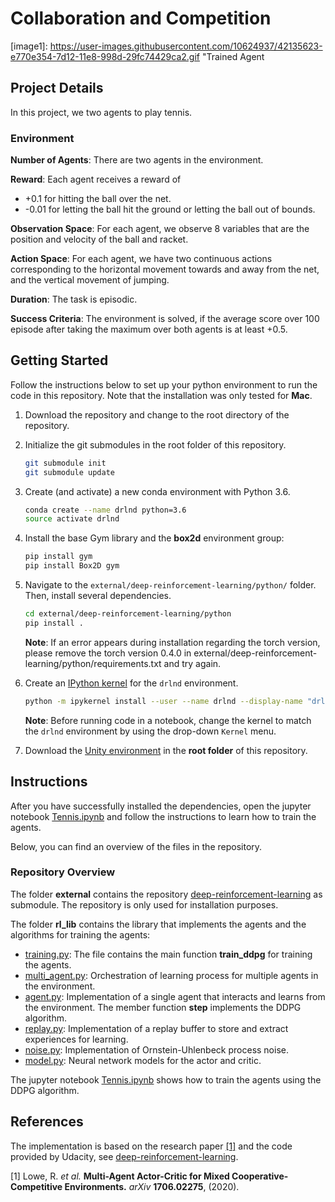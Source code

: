 # Collaboration and Competition

[image1]: https://user-images.githubusercontent.com/10624937/42135623-e770e354-7d12-11e8-998d-29fc74429ca2.gif "Trained Agent

## Project Details

In this project, we two agents to play tennis. 

### Environment

**Number of Agents**: There are two agents in the environment.

**Reward**: Each agent receives a reward of 
 - +0.1 for hitting the ball over the net. 
 - -0.01 for letting the ball hit the ground or letting the ball out of bounds.

**Observation Space**: For each agent, we observe 8 variables that are the position and velocity of the ball and racket.

**Action Space**: For each agent, we have two continuous actions corresponding to the horizontal movement towards and away
from the net, and the vertical movement of jumping.

**Duration**: The task is episodic.

**Success Criteria**: The environment is solved, if the average score over 100 episode after taking the maximum over both agents
is at least +0.5.

## Getting Started

Follow the instructions below to set up your python environment to run the code in this repository.
Note that the installation was only tested for __Mac__.

1. Download the repository and change to the root directory of the repository.

2. Initialize the git submodules in the root folder of this repository. 

    ```bash
    git submodule init
    git submodule update
    ```
 
3. Create (and activate) a new conda environment with Python 3.6.

    ```bash
    conda create --name drlnd python=3.6
    source activate drlnd
    ```
	
4. Install the base Gym library and the **box2d** environment group:

    ```bash
    pip install gym
    pip install Box2D gym
    ```

5. Navigate to the `external/deep-reinforcement-learning/python/` folder.  Then, install several dependencies.

    ```bash
    cd external/deep-reinforcement-learning/python
    pip install .
    ```
    **Note**: If an error appears during installation regarding the torch version, please remove the torch version 0.4.0 in
    external/deep-reinforcement-learning/python/requirements.txt and try again.

6. Create an [IPython kernel](http://ipython.readthedocs.io/en/stable/install/kernel_install.html) for the `drlnd` environment.  
    
    ```bash
    python -m ipykernel install --user --name drlnd --display-name "drlnd"
    ```
    
    **Note**: Before running code in a notebook, change the kernel to match the `drlnd` environment by using the drop-down `Kernel` menu. 

7. Download the [Unity environment](https://s3-us-west-1.amazonaws.com/udacity-drlnd/P3/Tennis/Tennis.app.zip) in the **root folder** of this repository.

    
## Instructions

After you have successfully installed the dependencies, open the jupyter notebook [Tennis.ipynb](Tennis.ipynb) 
and follow the instructions to learn how to train the agents.

Below, you can find an overview of the files in the repository.

### Repository Overview

The folder **external** contains the repository [deep-reinforcement-learning](https://github.com/udacity/deep-reinforcement-learning#dependencies) 
as submodule. The repository is only used for installation purposes.

The folder **rl_lib** contains the library that implements the agents and the algorithms for training the agents: 

- [training.py](rl_lib/training.py): The file contains the main function **train_ddpg** for training the agents. 
- [multi_agent.py](rl_lib/multi_agent.py): Orchestration of learning process for multiple agents in the environment.
- [agent.py](rl_lib/agent.py): Implementation of a single agent that interacts and learns from the environment. 
                               The member function **step** implements the DDPG algorithm.
- [replay.py](rl_lib/replay.py): Implementation of a replay buffer to store and extract experiences for learning.
- [noise.py](rl_lib/noise.py): Implementation of Ornstein-Uhlenbeck process noise.
- [model.py](rl_lib/model.py): Neural network models for the actor and critic.

The jupyter notebook [Tennis.ipynb](Tennis.ipynb) shows how to train the agents using the DDPG algorithm.

## References 

The implementation is based on the research paper [[1]](#1) and the code provided by Udacity, see 
[deep-reinforcement-learning](https://github.com/udacity/deep-reinforcement-learning#dependencies).

<a id="1">[1]</a> 
Lowe, R. *et al.* 
**Multi-Agent Actor-Critic for Mixed Cooperative-Competitive Environments.**
*arXiv* **1706.02275**, (2020).
